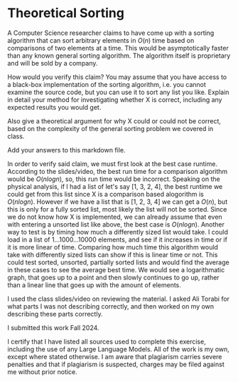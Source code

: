# Theoretical Sorting

A Computer Science researcher claims to have come up with a sorting algorithm
that can sort arbitrary elements in $O(n)$ time based on comparisons of two
elements at a time. This would be asymptotically faster than any known general
sorting algorithm. The algorithm itself is proprietary and will be sold by a
company.

How would you verify this claim? You may assume that you have access to a
black-box implementation of the sorting algorithm, i.e. you cannot examine the
source code, but you can use it to sort any list you like. Explain in detail
your method for investigating whether X is correct, including any expected
results you would get.

Also give a theoretical argument for why X could or could not be correct, based
on the complexity of the general sorting problem we covered in class.

Add your answers to this markdown file.

In order to verify said claim, we must first look at the best case runtime. According to the slides/video, the best run time
for a comparison algorithm would be $O(nlogn)$, so, this run time would be incorrect. Speaking on the physical analysis, if I had a list of let's say [1, 3, 2, 4],
the best runtime we could get from this list since X is a comparison based alogorithm is $O(nlogn)$. However if we have a list that is [1, 2, 3, 4] we can get 
a $O(n)$, but this is only for a fully sorted list, most likely the list will not be sorted. Since we do not know how X is implemented, we can already assume that even with entering a unsorted list like above, the best case is $O(nlogn)$. Another way to test is by timing how much a differently sized list would take. I could load in a list of 1...1000...10000 elements, and see if it increases in time or if it is more linear of time. Comparing how much time this algorithm would take with differently sized lists can show if this is linear time or not. This could test sorted, unsorted, partially sorted lists and would find the average in these cases to see the average best time. We would see a logarithmatic graph, that goes up to a point and then slowly continues to go up, rather than a linear line that goes up with the amount of elements. 

I used the class slides/video on reviewing the material. I asked Ali Torabi for what parts I was not describing correctly, and then worked on my own describing these 
parts correctly.

I submitted this work Fall 2024.

I certify that I have listed all sources used to complete this exercise, including the use of any Large Language Models. All of the work is my own, except where stated otherwise. I am aware that plagiarism carries severe penalties and that if plagiarism is suspected, charges may be filed against me without prior notice.
